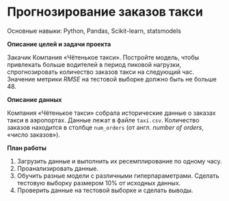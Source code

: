 #  Прогнозирование заказов такси

Основные навыки: Python, Pandas, Scikit-learn, statsmodels

**Описание целей и задачи проекта**

Закачик Компания «Чётенькое такси». Постройте модель, чтобы привлекать больше водителей в период пиковой нагрузки, спрогнозировать количество заказов такси на следующий час.
Значение метрики *RMSE* на тестовой выборке должно быть не больше 48.

**Описание данных**

Компания «Чётенькое такси» собрала исторические данные о заказах такси в аэропортах. 
Данные лежат в файле `taxi.csv`. Количество заказов находится в столбце `num_orders` (от англ. *number of orders*, «число заказов»).

**План работы**

1. Загрузить данные и выполнить их ресемплирование по одному часу.
2. Проанализировать данные.
3. Обучить разные модели с различными гиперпараметрами. Сделать тестовую выборку размером 10% от исходных данных.
4. Проверить данные на тестовой выборке и сделать выводы.
